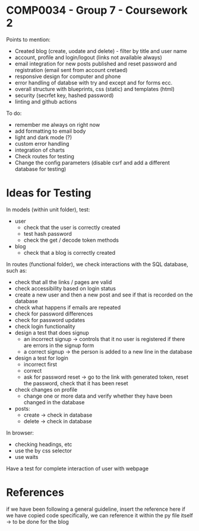 # COMP0034 - Group 7 - Coursework 2

Points to mention:

- Created blog (create, uodate and delete) - filter by title and user name
- account, profile and login/logout (links not available always)
- email integration for new posts published and reset password and registration (email sent from account cretaed)
- responsive design for computer and phone
- error handling of databse with try and except and for forms ecc.
- overall structure with blueprints, css (static) and templates (html)
- security (secrfet key, hashed password)
- linting and github actions

To do:

- remember me always on right now
- add formatting to email body
- light and dark mode (?)
- custom error handling
- integration of charts
- Check routes for testing
- Change the config parameters (disable csrf and add a different database for testing)

# Ideas for Testing
In models (within unit folder), test:
- user
  - check that the user is correctly created
  - test hash password
  - check the get / decode token methods
- blog 
  - check that a blog is correctly created

In routes (functional folder), we check interactions with the SQL database, such as:
- check that all the links / pages are valid 
- check accessibility based on login status 
- create a new user and then a new post and see if that is recorded on the database
- check what happens if emails are repeated
- check for password differences
- check for password updates
- check login functionality
- design a test that does signup
  - an incorrect signup -> controls that it no user is registered if there are errors in the signup form
  - a correct signup -> the person is added to a new line in the database
- design a test for login
  - incorrect first
  - correct 
  - ask for password reset -> go to the link with generated token, reset the password, check that it has been reset
- check changes on profile
  - change one or more data and verify whether they have been changed in the database
- posts:
  - create -> check in database
  - delete -> check in database

In browser:
- checking headings, etc
- use the by css selector 
- use waits

Have a test for complete interaction of user with webpage

# References
if we have been following a general guideline, insert the reference here
if we have copied code specifically, we can reference it within the py file itself -> to be done for the blog